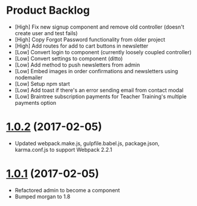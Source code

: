 # Product Backlog
* [High] Fix new signup component and remove old controller (doesn't create user and test fails)
* [High] Copy Forgot Password functionality from older project
* [High] Add routes for add to cart buttons in newsletter
* [Low] Convert login to component (currently loosely coupled controller)
* [Low] Convert settings to component (ditto)
* [Low] Add method to push newsletters from admin
* [Low] Embed images in order confirmations and newsletters using nodemailer
* [Low] Setup npm start
* [Low] Add toast if there's an error sending email from contact modal
* [Low] Braintree subscription payments for Teacher Training's multiple payments option

<a name="1.0.2"></a>
# [1.0.2](https://github.com/nstuyvesant/shy/commit/42be8bdfa3dac68fea081d63cae1c31a05ef1235) (2017-02-05)
* Updated webpack.make.js, gulpfile.babel.js, package.json, karma.conf.js to support Webpack 2.2.1

<a name="1.0.1"></a>
# [1.0.1](https://github.com/nstuyvesant/shy/commit/88924435e32d8d019bebcb837968451e3a0b67e3) (2017-02-05)
* Refactored admin to become a component
* Bumped morgan to 1.8
